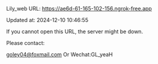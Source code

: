 Lily_web URL: https://ae6d-61-165-102-156.ngrok-free.app

Updated at: 2024-12-10 10:46:55

If you cannot open this URL, the server might be down.

Please contact: 

goley04@foxmail.com Or Wechat:GL_yeaH